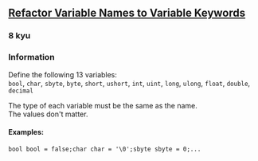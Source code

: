 <h2><a href=https://www.codewars.com/kata/670d95c03ad7c741c1099b83/train/csharp target="_blank">Refactor Variable Names to Variable Keywords</a></h2><h3>8 kyu</h3><h3 id="information">Information</h3><p>Define the following 13 variables: <br><code>bool</code>, <code>char</code>, <code>sbyte</code>, <code>byte</code>, <code>short</code>, <code>ushort</code>, <code>int</code>, <code>uint</code>, <code>long</code>, <code>ulong</code>, <code>float</code>, <code>double</code>, <code>decimal</code></p><p>The type of each variable must be the same as the name.<br>The values don't matter.</p><h4 id="examples">Examples:</h4><pre><code class="language-csharp"><span class="cm-type">bool</span> <span class="cm-type">bool</span> <span class="cm-operator">=</span> <span class="cm-atom">false</span>;<span class="cm-type">char</span> <span class="cm-type">char</span> <span class="cm-operator">=</span> <span class="cm-string">'\0'</span>;<span class="cm-type">sbyte</span> <span class="cm-type">sbyte</span> <span class="cm-operator">=</span> <span class="cm-number">0</span>;...</code></pre>